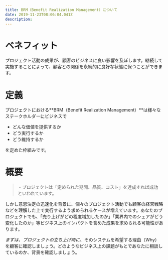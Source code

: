 ```yaml
---
title: BRM（Benefit Realization Management）について
date: 2019-11-23T08:06:04.041Z
description:
---
```

# ベネフィット

プロジェクト活動の成果が、顧客のビジネスに良い影響を及ぼします。継続して実施することによって、顧客との関係を永続的に良好な状態に保つことができます。



# 定義

プロジェクトにおける**BRM（Benefit Realization Management）**は様々なステークホルダーにビジネスで

* どんな価値を提供するか
* どう実行するか
* どう維持するか　

を定めた枠組みです。



# 概要

> ・プロジェクトは「定められた期間、品質、コスト」を達成すれば成功
といわれています。

しかし意思決定の迅速化を背景に、個々のプロジェクト活動でも顧客の経営戦略などを理解した上で実行するよう求められるケースが増えています。あなたのプロジェクトでも、「売り上げがどの程度増加したのか」「業界内でのシェアがどう変化したのか」等ビジネス上のインパクトを含めた成果を求められる可能性があります。

_まずは、プロジェクトの立ち上げ時に_、そのシステムを希望する理由（Why）を顧客に確認しましょう。どのようなビジネス上の課題がもとであなたに相談しているのか、背景を確認しましょう。
